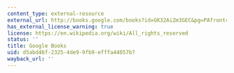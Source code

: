 ```yaml
---
content_type: external-resource
external_url: http://books.google.com/books?id=GK32AiZm3GEC&pg=PAfrontcover
has_external_license_warning: true
license: https://en.wikipedia.org/wiki/All_rights_reserved
status: ''
title: Google Books
uid: d5abd46f-2325-4de9-9fb9-efffa44057b7
wayback_url: ''
---
```

